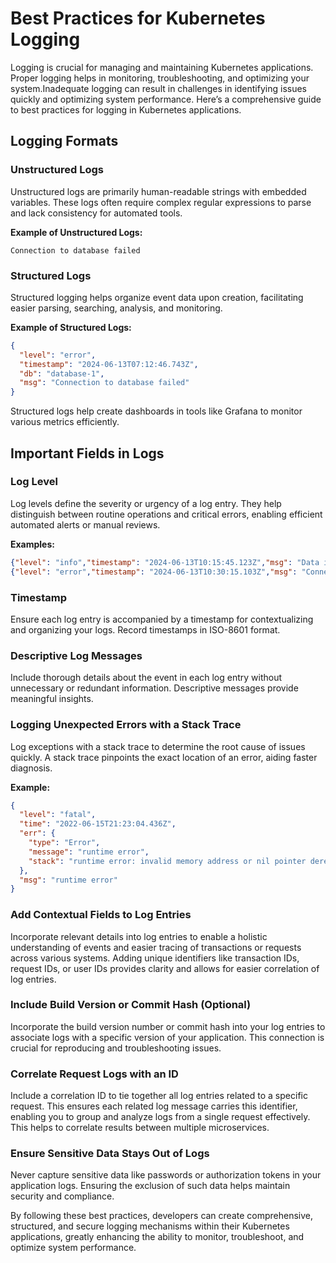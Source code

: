 # Best Practices for Kubernetes Logging

Logging is crucial for managing and maintaining Kubernetes applications. Proper logging helps in monitoring, troubleshooting, and optimizing your system.Inadequate logging can result in challenges in identifying issues quickly and optimizing system performance. Here’s a comprehensive guide to best practices for logging in Kubernetes applications.

## Logging Formats

### Unstructured Logs
Unstructured logs are primarily human-readable strings with embedded variables. These logs often require complex regular expressions to parse and lack consistency for automated tools.

**Example of Unstructured Logs:**
```
Connection to database failed
```

### Structured Logs
Structured logging helps organize event data upon creation, facilitating easier parsing, searching, analysis, and monitoring.

**Example of Structured Logs:**
```json
{
  "level": "error",
  "timestamp": "2024-06-13T07:12:46.743Z",
  "db": "database-1",
  "msg": "Connection to database failed"
}
```

Structured logs help create dashboards in tools like Grafana to monitor various metrics efficiently.

## Important Fields in Logs

### Log Level
Log levels define the severity or urgency of a log entry. They help distinguish between routine operations and critical errors, enabling efficient automated alerts or manual reviews.

**Examples:**
```json
{"level": "info","timestamp": "2024-06-13T10:15:45.123Z","msg": "Data inserted successfully"}
{"level": "error","timestamp": "2024-06-13T10:30:15.103Z","msg": "Connection to database failed"}
```

### Timestamp
Ensure each log entry is accompanied by a timestamp for contextualizing and organizing your logs. Record timestamps in ISO-8601 format.

### Descriptive Log Messages
Include thorough details about the event in each log entry without unnecessary or redundant information. Descriptive messages provide meaningful insights.

### Logging Unexpected Errors with a Stack Trace
Log exceptions with a stack trace to determine the root cause of issues quickly. A stack trace pinpoints the exact location of an error, aiding faster diagnosis.

**Example:**
```json
{
  "level": "fatal",
  "time": "2022-06-15T21:23:04.436Z",
  "err": {
    "type": "Error",
    "message": "runtime error",
    "stack": "runtime error: invalid memory address or nil pointer dereference\n    goroutine 1 [running]:\n    main.main()\n        /home/ayo/dev/demo/snippets/main.go:10 +0x40\n    runtime.main()\n        /usr/local/go/src/runtime/proc.go:225 +0x256\n    runtime.goexit()\n        /usr/local/go/src/runtime/asm_amd64.s:1371 +0x1"
  },
  "msg": "runtime error"
}

```

### Add Contextual Fields to Log Entries
Incorporate relevant details into log entries to enable a holistic understanding of events and easier tracing of transactions or requests across various systems. Adding unique identifiers like transaction IDs, request IDs, or user IDs provides clarity and allows for easier correlation of log entries.

### Include Build Version or Commit Hash (Optional)
Incorporate the build version number or commit hash into your log entries to associate logs with a specific version of your application. This connection is crucial for reproducing and troubleshooting issues.

### Correlate Request Logs with an ID
Include a correlation ID to tie together all log entries related to a specific request. This ensures each related log message carries this identifier, enabling you to group and analyze logs from a single request effectively. This helps to correlate results between multiple microservices.

### Ensure Sensitive Data Stays Out of Logs
Never capture sensitive data like passwords or authorization tokens in your application logs. Ensuring the exclusion of such data helps maintain security and compliance.

By following these best practices, developers can create comprehensive, structured, and secure logging mechanisms within their Kubernetes applications, greatly enhancing the ability to monitor, troubleshoot, and optimize system performance.
